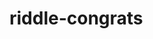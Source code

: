 # riddle-congrats

<title>riddle page</title>
    <link rel="stylesheet" href="assets/bootstrap/css/bootstrap.min.css">
    <link rel="stylesheet" href="assets/fonts/font-awesome.min.css">
    <link rel="stylesheet" href="assets/css/Contact-Form-Clean.css">
    <link rel="stylesheet" href="assets/css/styles.css">
    <link rel="stylesheet" href="assets/css/untitled.css">
    
